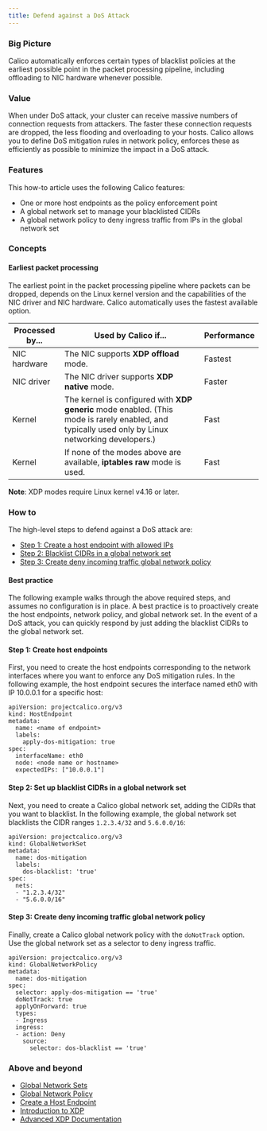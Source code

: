 ```yaml
---
title: Defend against a DoS Attack
---
```


### Big Picture

Calico automatically enforces certain types of blacklist policies at the earliest possible point in the packet processing pipeline, including offloading to NIC hardware whenever possible.

### Value
When under DoS attack, your cluster can receive massive numbers of connection requests from attackers. The faster these connection requests are dropped, the less flooding and overloading to your hosts. Calico allows you to define DoS mitigation rules in network policy, enforces these as efficiently as possible to minimize the impact in a DoS attack.

### Features
This how-to article uses the following Calico features:
- One or more host endpoints as the policy enforcement point
- A global network set to manage your blacklisted CIDRs
- A global network policy to deny ingress traffic from IPs in the global network set

### Concepts

#### Earliest packet processing
The earliest point in the packet processing pipeline where packets can be dropped, depends on the Linux kernel version and the capabilities of the NIC driver and NIC hardware. Calico automatically uses the fastest available option.

| Processed by... | Used by Calico if...                                         | Performance |
| --------------- | ------------------------------------------------------------ | ----------- |
| NIC hardware    | The NIC supports **XDP offload** mode.                       | Fastest     |
| NIC driver      | The NIC driver supports **XDP native** mode.                 | Faster      |
| Kernel          | The kernel is configured with **XDP generic** mode enabled.  (This mode is rarely enabled, and typically used only by Linux networking developers.) | Fast        |
| Kernel          | If none of the modes above are available, **iptables raw** mode is used. | Fast        |

**Note**: XDP modes require Linux kernel v4.16 or later.

### How to

The high-level steps to defend against a DoS attack are:
- [Step 1: Create a host endpoint with allowed IPs](#step-1-create-host-endpoints)
- [Step 2: Blacklist CIDRs in a global network set](#step-2-set-up-blacklist-cidrs-in-a-global-network-set)
- [Step 3: Create deny incoming traffic global network policy](#step-3-create-deny-incoming-traffic-global-network-policy) 

#### Best practice
The following example walks through the above required steps, and assumes no configuration is in place. A best practice is to proactively create the host endpoints, network policy, and global network set. In the event of a DoS attack, you can quickly respond by just adding the blacklist CIDRs to the global network set.

#### Step 1: Create host endpoints
First, you need to create the host endpoints corresponding to the network interfaces where you want to enforce any DoS mitigation rules. In the following example, the host endpoint secures the interface named eth0 with IP 10.0.0.1 for a specific host:

```
apiVersion: projectcalico.org/v3
kind: HostEndpoint
metadata:
  name: <name of endpoint>
  labels:
    apply-dos-mitigation: true
spec:
  interfaceName: eth0
  node: <node name or hostname>
  expectedIPs: ["10.0.0.1"]
```

#### Step 2: Set up blacklist CIDRs in a global network set
Next, you need to create a Calico global network set, adding the CIDRs that you want to blacklist. In the following example, the global network set blacklists the CIDR ranges `1.2.3.4/32` and `5.6.0.0/16`:

```
apiVersion: projectcalico.org/v3
kind: GlobalNetworkSet
metadata:
  name: dos-mitigation
  labels:
    dos-blacklist: 'true'
spec:
  nets:
  - "1.2.3.4/32"
  - "5.6.0.0/16"
```
#### Step 3: Create deny incoming traffic global network policy 
Finally, create a Calico global network policy with the `doNotTrack` option. Use the global network set as a selector to deny ingress traffic.

```
apiVersion: projectcalico.org/v3
kind: GlobalNetworkPolicy
metadata:
  name: dos-mitigation
spec:
  selector: apply-dos-mitigation == 'true'
  doNotTrack: true
  applyOnForward: true
  types:
  - Ingress
  ingress:
  - action: Deny
    source:
      selector: dos-blacklist == 'true'
```
### Above and beyond

- [Global Network Sets](http://reference/calicoctl/resources/globalnetworkset)
- [Global Network Policy](http://reference/calicoctl/resources/globalnetworkpolicy)
- [Create a Host Endpoint](http://reference/calicoctl/resources/hostendpoint/hostendpointdefinition)
- [Introduction to XDP](https://www.iovisor.org/technology/xdp)
- [Advanced XDP Documentation](https://prototype-kernel.readthedocs.io/en/latest/networking/XDP/index.html)
